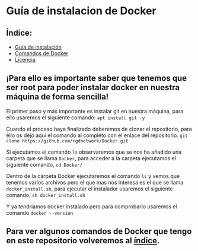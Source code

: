 # Guía de instalacion de Docker

## Índice: 
- [Guía de instalación](https://github.com/rgdnetwork/Docker#para-ello-es-importante-saber-que-tenemos-que-ser-root-para-poder-instalar-docker-en-nuestra-m%C3%A1quina-de-forma-sencilla)
- [Comandos de Docker](https://github.com/rgdnetwork/Docker/blob/Docker/Comandos.md#docker-commands-whale)
- [Licencia](https://github.com/rgdnetwork/Docker/blob/Docker/LICENSE)

## ¡Para ello es importante saber que tenemos que ser root para poder instalar docker en nuestra máquina de forma sencilla!

El primer paso y más importante es instalar git en nuestra máquina, para ello usaremos el siguiente comando: ```apt install git -y```

Cuando el proceso haya finalizado deberemos de clonar el repositorio, para ello os dejo aquí el comando al completo con el enlace del repositorio. ```git clone https://github.com/rgdnetwork/Docker.git```

Si ejecutamos el comando ```ls``` observaremos que se nos ha añadido una carpeta que se llama ```Docker```, para acceder a la carpeta ejecutamos el siguiente comando, ```cd Docker/```

Dentro de la carpeta Docker ejecutaremos el comando ```ls``` y vemos que tenemos varios archivos pero el que mas nos interesa es el que se llama ```docker_install.sh```, para ejecutar el instalador usaremos el siguiente comando, ```sh docker_install.sh```

Y ya tendriamos docker instalado pero para comprobarlo usaremos el comando ```docker --version```

## Para ver algunos comandos de Docker que tengo en este repositorio volveremos al [índice](https://github.com/rgdnetwork/Docker#%C3%ADndice).


